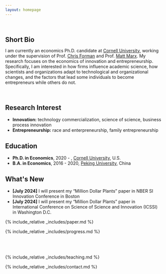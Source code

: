 ```yaml
---
layout: homepage
---
```


<h1 id="about-me"></h1>

<h2 style="margin: 60px 0px 10px;">Short Bio</h2>

I am currently an economics Ph.D. candidate at [Cornell University](https://www.cornell.edu/), working under the supervision of Prof. [Chris Forman](https://dyson.cornell.edu/faculty-research/faculty/cmf257/) and Prof. [Matt Marx](https://business.cornell.edu/faculty-research/faculty/mtm83/). My research focuses on the economics of innovation and entrepreneurship. Specifically, I am interested in how firms influence academic science, how scientists and organizations adapt to technological and organizational changes, and the factors that lead some individuals to become entrepreneurs while others do not.

<br>

## Research Interest

- **Innovation:** technology commercialization, science of science, business process innovation
- **Entrepreneurship:** race and enterpreneurship, family entrepreneurship

## Education
- **Ph.D. in Economics**, 2020 - , [Cornell University](https://www.cornell.edu/), U.S.
- **B.A. in Economics**, 2016 - 2020, [Peking University](https://english.pku.edu.cn/), China

## What's New
- <strong>[July 2024]</strong> I will present my “Million Dollar Plants” paper in NBER SI Innovation Conference in Boston
- <strong>[July 2024]</strong> I will present my “Million Dollar Plants” paper in International Conference on Science of Science and Innovation (ICSSI) in Washington D.C.

{% include_relative _includes/paper.md %}

{% include_relative _includes/progress.md %}

<br><br><br>
{% include_relative _includes/teaching.md %}

{% include_relative _includes/contact.md %}
<br><br><br><br><br><br><br><br><br><br><br><br><br><br><br>

